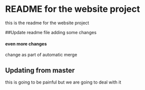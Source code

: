 # README for the website project
this is the readme for the website project

##Update readme file
adding some changes

#### even more changes
change as part of automatic merge

## Updating from master
this is going to be painful but we are going to deal with it